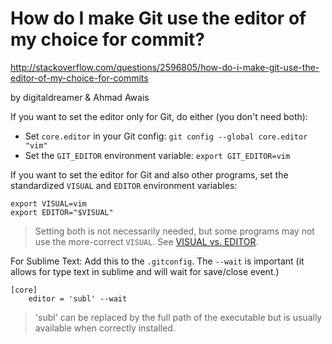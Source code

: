 # How do I make Git use the editor of my choice for commit?

http://stackoverflow.com/questions/2596805/how-do-i-make-git-use-the-editor-of-my-choice-for-commits

by digitaldreamer & Ahmad Awais

If you want to set the editor only for Git, do either (you don't need both):

* Set `core.editor` in your Git config: `git config --global core.editor "vim"`
* Set the `GIT_EDITOR` environment variable: `export GIT_EDITOR=vim`

If you want to set the editor for Git and also other programs, set the standardized `VISUAL` and `EDITOR` environment variables:

```
export VISUAL=vim
export EDITOR="$VISUAL"
```
> Setting both is not necessarily needed, but some programs may not use the more-correct `VISUAL`. See [VISUAL vs. EDITOR](https://unix.stackexchange.com/questions/4859/visual-vs-editor-whats-the-difference).

For Sublime Text: Add this to the `.gitconfig`. The `--wait` is important (it allows for type text in sublime and will wait for save/close event.)

```
[core]
    editor = 'subl' --wait
```

> 'subl' can be replaced by the full path of the executable but is usually available when correctly installed.